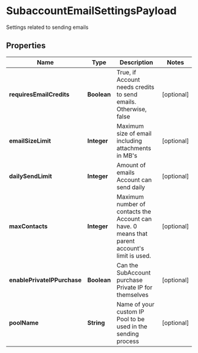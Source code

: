 

# SubaccountEmailSettingsPayload

Settings related to sending emails

## Properties

Name | Type | Description | Notes
------------ | ------------- | ------------- | -------------
**requiresEmailCredits** | **Boolean** | True, if Account needs credits to send emails. Otherwise, false |  [optional]
**emailSizeLimit** | **Integer** | Maximum size of email including attachments in MB&#39;s |  [optional]
**dailySendLimit** | **Integer** | Amount of emails Account can send daily |  [optional]
**maxContacts** | **Integer** | Maximum number of contacts the Account can have. 0 means that parent account&#39;s limit is used. |  [optional]
**enablePrivateIPPurchase** | **Boolean** | Can the SubAccount purchase Private IP for themselves |  [optional]
**poolName** | **String** | Name of your custom IP Pool to be used in the sending process |  [optional]




